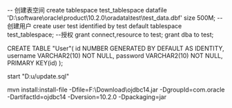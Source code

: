 -- 创建表空间
create tablespace test_tablespace datafile 'D:\software\oracle\product\10.2.0\oradata\test\test_data.dbf' size 500M;
--创建用户
create user test identified by test default tablespace test_tablespace;
--授权
grant connect,resource to test; 
grant dba to test; 

CREATE TABLE "User"(
    id NUMBER GENERATED BY DEFAULT AS IDENTITY,
    username VARCHAR2(10) NOT NULL,
    password VARCHAR2(10) NOT NULL,
    PRIMARY KEY(id)
);

start "D:u/update.sql"

mvn install:install-file -Dfile=F:\Download\ojdbc14.jar -DgroupId=com.oracle -DartifactId=ojdbc14 -Dversion=10.2.0 -Dpackaging=jar
